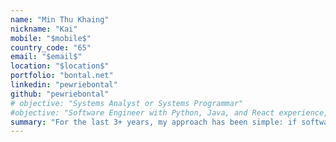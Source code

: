 ```yaml
---
name: "Min Thu Khaing"
nickname: "Kai"
mobile: "$mobile$"
country_code: "65"
email: "$email$"
location: "$location$"
portfolio: "bontal.net"
linkedin: "pewriebontal"
github: "pewriebontal"
# objective: "Systems Analyst or Systems Programmar"
#objective: "Software Engineer with Python, Java, and React experience, seeking a position to apply programming skills in practical solutions."
summary: "For the last 3+ years, my approach has been simple: if software is broken, I build something better. This mindset began with hacking games and has since driven me through intensive, project-based work to solve real-world problems. I've replaced my university's broken timetable system with my own app, engineered a UNIX shell from scratch in C, and built AI tools that translate plain English to code. I thrive on solving difficult problems with clean, effective code, and I’m now looking to apply my full-stack experience in Node.js, Go, and Python to a team that builds impactful products."
---
```

